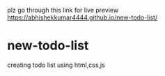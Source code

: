 plz go through this link for live preview https://abhishekkumar4444.github.io/new-todo-list/

# new-todo-list
creating todo list using html,css,js
